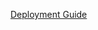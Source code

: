 <a href="https://github.com/Ahaanv19/QAV_Frontend/issues/24" target="_blank">Deployment Guide</a>



